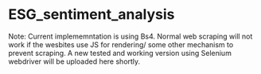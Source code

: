 # ESG_sentiment_analysis

Note: Current implememntation is using Bs4. 
Normal web scraping will not work if the wesbites use JS for rendering/ some other mechanism to prevent scraping.
A new tested and working version using Selenium webdriver will be uploaded here shortly.

